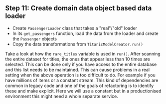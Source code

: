 
## Step 11: Create domain data object based data loader

- Create `PassengerLoader` class that takes a "real"/"old" loader 
- In its `get_passengers` function, load the data from the loader and create the `Passenger` objects
- Copy the data transformations from `TitanicModelCreator.run()`

Take a look at how the `rare_titles` variable is used in `run()`. After scanning the entire dataset for titles, the ones that appear less than 10 times are selected. This can be done only if you have access to the entire database and this list needs to be maintained. This can cause problems in a real setting when the above operation is too difficult to do. For example if you have millions of items or a constant stream. This kind of dependencies are common in legacy code and one of the goals of refactoring is to identify these and make explicit. Here we will use a constant but in a productionised environment this might need a whole separate service. 
